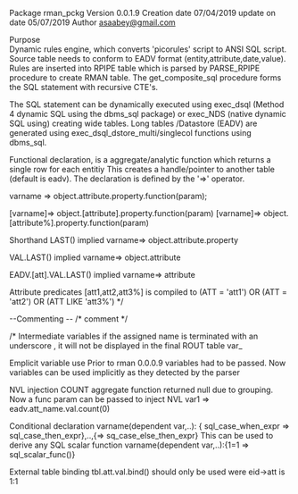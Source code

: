 Package		    rman_pckg
Version		    0.0.1.9
Creation date	07/04/2019
update on date  05/07/2019
Author		    asaabey@gmail.com

Purpose		
Dynamic rules engine, which converts 'picorules' script to ANSI SQL script. Source table needs to conform to EADV format (entity,attribute,date,value).
Rules are inserted into RPIPE table which is parsed by PARSE_RPIPE procedure to create RMAN table. The get_composite_sql procedure forms the SQL statement with recursive CTE's.

The SQL statement can be dynamically executed using exec_dsql (Method 4 dynamic SQL using the dbms_sql package) or exec_NDS (native dynamic SQL using) 
creating wide tables. Long tables /Datastore (EADV) are generated using exec_dsql_dstore_multi/singlecol functions using dbms_sql.



Functional declaration, is a aggregate/analytic function which returns a single row for each entitiy
This creates a handle/pointer to another table (default is eadv). The declaration is defined by the '=>' operator.


varname => object.attribute.property.function(param);

[varname]=> object.[attribute].property.function(param)
[varname]=> object.[attribute%].property.function(param)

Shorthand
LAST() implied
varname=> object.attribute.property

VAL.LAST() implied
varname=> object.attribute

EADV.[att].VAL.LAST() implied
varname=> attribute

Attribute predicates
 [att1,att2,att3%]
 is compiled to
 (ATT = 'att1') OR (ATT = 'att2') OR (ATT LIKE 'att3%')
*/

--Commenting
-- /* comment */

/*
Intermediate variables
 if the assigned name is terminated with an underscore , it will not be displayed in the final ROUT table
  var_

Emplicit variable use
Prior to rman 0.0.0.9 variables had to be passed. Now variables can be used implicitly as they detected by the parser

NVL injection
COUNT aggregate function returned null due to grouping. Now a func param can be passed to inject NVL
 var1 => eadv.att_name.val.count(0)



Conditional declaration
varname(dependent var,..): { sql_case_when_expr => sql_case_then_expr},..,{=> sq_case_else_then_expr}
This can be used to derive any SQL scalar function
varname(dependent var,..):{1=1 => sql_scalar_func()}

External table binding
tbl.att.val.bind()
should only be used were eid->att is 1:1

